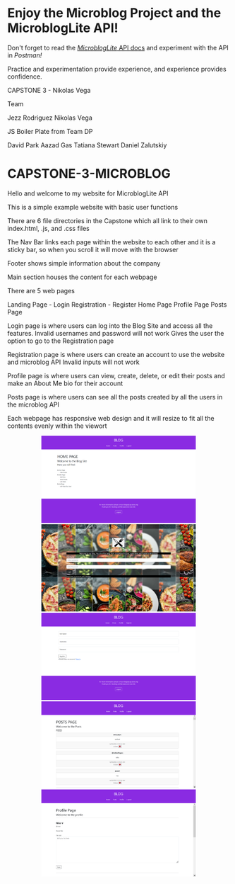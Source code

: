 # Enjoy the Microblog Project and the MicroblogLite API!

Don't forget to read the [*MicroblogLite* API docs](https://microbloglite.herokuapp.com/docs/) and experiment with the API in *Postman!*

Practice and experimentation provide experience, and experience provides confidence.


CAPSTONE 3 - Nikolas Vega

Team

Jezz Rodriguez
Nikolas Vega



JS Boiler Plate from Team DP

David Park
Aazad Gas
Tatiana Stewart
Daniel Zalutskiy


# CAPSTONE-3-MICROBLOG


Hello and welcome to my website for MicroblogLite API

This is a simple example website with basic user functions

There are 6 file directories in the Capstone which all link to their own index.html, .js, and .css files


The Nav Bar links each page within the website to each other and it is a sticky bar, so when you scroll it will move with the browser 

Footer shows simple information about the company

Main section houses the content for each webpage

There are 5 web pages

Landing Page - Login
Registration - Register
Home Page 
Profile Page
Posts Page

Login page is where users can log into the Blog Site and access all the features. 
Invalid usernames and password will not work
Gives the user the option to go to the Registration page

Registration page is where users can create an account to use the website and microblog API
Invalid inputs will not work

Profile page is where users can view, create, delete, or edit their posts and make an About Me bio for their account

Posts page is where users can see all the posts created by all the users in the microblog API


Each webpage has responsive web design and it will resize to fit all the contents evenly within the viewort

<p align="center">
  <img src="/images/HOME.png" width="350">
  <img src="/images/LOGIN.png" width="350">
  <img src="/images/REGISTER.png" width="350">
  <img src="/images/POSTS.png" width="350">
  <img src="/images/PROFILE.png" width="350">
</p>
